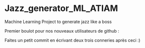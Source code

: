 # Jazz_generator_ML_ATIAM
Machine Learning Project to generate jazz like a boss

Premier boulot pour nos nouveaux utilisateurs de github : 

Faites un petit commit en écrivant deux trois conneries après ceci :)
